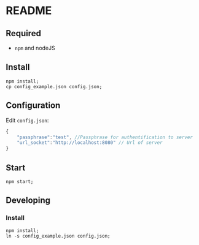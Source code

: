 # README

## Required

- `npm` and nodeJS

## Install

```
npm install;
cp config_example.json config.json;
```

## Configuration

Edit `config.json`:

```javascript
{
	"passphrase":"test", //Passphrase for authentification to server
	"url_socket":"http://localhost:8080" // Url of server
}
```

## Start

```
npm start;
```


## Developing

### Install

```
npm install;
ln -s config_example.json config.json;
```
